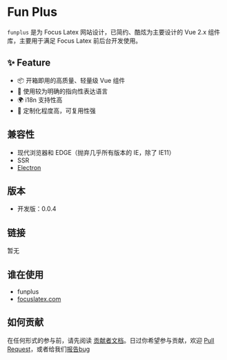 # Fun Plus
`funplus` 是为 Focus Latex 网站设计，已简约、酷炫为主要设计的 Vue 2.x 组件库，主要用于满足 Focus Latex 前后台开发使用。

## ✨ Feature
- 📦 开箱即用的高质量、轻量级 Vue 组件
- 🌈 使用较为明确的指向性表达语言
- 🌍 i18n 支持性高
- 🔑 定制化程度高，可复用性强

## 兼容性
- 现代浏览器和 EDGE（抛弃几乎所有版本的 IE，除了 IE11）
- SSR
- [Electron](https://www.electronjs.org/)

## 版本
- 开发版：0.0.4

## 链接
暂无

## 谁在使用
- funplus
- [focuslatex.com](https://focuslatex.com)

## 如何贡献
在任何形式的参与前，请先阅读 [贡献者文档](/#/document/contributing)。日过你希望参与贡献，欢迎 [Pull Request](https://github.com/mitkimi/funplus/pulls)，或者给我们[报告bug](https://github.com/mitkimi/funplus/issues)